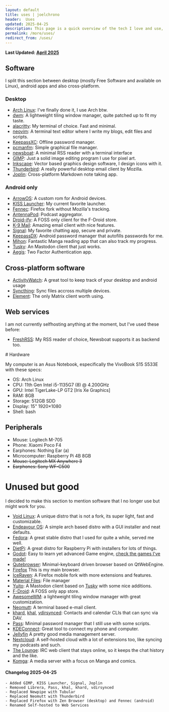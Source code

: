 ```yaml
---
layout: default
title: uses | joelchrono
header:  Uses
updated: 2025-04-25
description: This page is a quick overview of the tech I love and use, which serve me well for my work and hobbies, most software here is FOSS, some may not be, but I probably won't promote those.
permalink: /more/uses/
redirect_from: /uses/
---
```


**Last Updated: [April 2025](#changelog-2025-04-25)**

## Software

<article markdown=1>

I split this section between desktop (mostly Free Software and available on Linux), android apps and also cross-platform.


### Desktop

- [Arch Linux](https://archlinux.org/): I've finally done it, I use Arch btw.
- [dwm](https://awesomewm.org/): A lightweight tiling window manager, quite patched up to fit my taste.
- [alacritty](https://github.com/alacritty/alacritty): My terminal of choice. Fast and minimal.
- [neovim](https://neovim.io/): A terminal text editor where I write my blogs, edit files and scripts.
- [KeepassXC](https://keepassxc.org): Offline password manager.
- [pcmanfm](https://wiki.archlinux.org/title/PCManFM): Simple graphical file manager.
- [newsboat](https://newsboat.org/): A minimal RSS reader with a terminal interface
- [GIMP](https://www.gimp.org/): Just a solid image editing program I use for pixel art.
- [Inkscape](https://inkscape.org): Vector based graphics design software, I design icons with it.
- [Thunderbird](https://www.thunderbird.net): A really powerful desktop email client by Mozilla.
- [Joplin](https://joplinapp.org): Cross-platform Markdown note taking app.


### Android only

- [ArrowOS](https://arrowos.net): A custom rom for Android devices.
- [KISS Launcher](https://kisslauncher.com): My current favorite launcher.
- [Fennec](https://f-droid.org/en/packages/org.mozilla.fennec_fdroid/): Firefox fork without Mozilla's tracking.
- [AntennaPod](https://antennapod.org/): Podcast aggregator.
- [Droid-ify](https://github.com/Iamlooker/Droid-ify): A FOSS only client for the F-Droid store.
- [K-9 Mail](https://k9mail.app/): Amazing email client with nice features.
- [Signal](https://signal.org): My favorite chatting app, secure and private.
- [KeepassDX](https://keepassdx.com): Android password manager that autofills passwords for me.
- [Mihon](https://mihon.app): Fantastic Manga reading app that can also track my progress.
- [Tusky](https://tusky.app): An Mastodon client that just works.
- [Aegis](https://getaegis.app/): Two Factor Authentication app.
<!--- [Newpipe](https://newpipe.net/): YouTube front-end with a lot of features.-->
<!--- [Librera](https://github.com/foobnix/LibreraReader): A fantastic ebook reader that can be customized quite nicely.-->
<!--- [Infinity for Reddit](https://github.com/Docile-Alligator/Infinity-For-Reddit): A Reddit client for Android that is pretty cool.-->
<!--- [GadgetBridge](https://gadgetbridge.org/): Connect with my smartwatch without giving away my data.-->
<!--- [FitoTrack](https://codeberg.org/jannis/FitoTrack): A fitness tracker, integrates with GadgetBridge.-->

## Cross-platform software

- [ActivityWatch](https://activitywatch.net): A great tool to keep track of your desktop and android usage
- [Syncthing](https://syncthing.org): Sync files accross multiple devices.
- [Element](https://element.io): The only Matrix client worth using.

## Web services

I am not currently selfhosting anything at the moment, but I've used these before:

- [FreshRSS](https://freshrss.org): My RSS reader of choice, Newsboat supports it as backend too.

</article>
# Hardware
<article markdown=1>

My computer is an Asus Notebook, especifically the VivoBook S15 S533E with these specs:

- OS: Arch Linux
- CPU: 11th Gen Intel i5-1135G7 (8) @ 4.200GHz
- GPU: Intel TigerLake-LP GT2 [Iris Xe Graphics]
- RAM: 8GB
- Storage: 512GB SDD
- Display: 15" 1920×1080
- Shell: bash

## Peripherals

- Mouse: Logitech M-705
- Phone: Xiaomi Poco F4
- Earphones: Nothing Ear (a)
- Microcomputer: Raspberry Pi 4B 8GB
- ~~Mouse: Logitech MX Anywhere 3~~
- ~~Earphones: Sony WF-C500~~
</article>

# Unused but good

I decided to make this section to mention software that I no longer use but might work for you.
- [Void Linux](https://voidlinux.org/): A unique distro that is not a fork, its super light, fast and customizable.
- [Endeavour OS](https://endeavouros.com): A simple arch based distro with a GUI installer and neat defaults.
- [Fedora](https://endeavouros.com): A great stable distro that I used for quite a while, served me well.
- [DietPi](https://dietpi.com): A great distro for Raspberry Pi with installers for lots of things.
- [Godot](https://godotengine.org): Easy to learn yet advanced Game engine, [check the games I've made!](https://joelchrono12.itch.io/)
- [Qutebrowser](https://qutebrowser.org): Minimal-keyboard driven browser based on QtWebEngine.
- [Firefox](https://firefox.com) This is my main browser.
- [IceRaven](https://github.com/fork-maintainers/iceraven-browser): A Firefox mobile fork with more extensions and features.
- [Material Files](https://github.com/zhanghai/MaterialFiles): File manager
- [Yuito](https://github.com/accelforce/Yuito): A Mastodon client based on [Tusky](https://tusky.app/) with some nice additions. 
- [F-Droid](https://f-droid.org): A FOSS only app store.
- [AwesomeWM](https://awesomewm.org/): a lightweight tiling window manager with great customization.
- [Neomutt](https://neomutt.org): A terminal based e-mail client.
- [khard](https://github.com/lucc/khard), [khal](https://lostpackets.de/khal/), [vdirsynced](https://github.com/pimutils/vdirsyncer): Contacts and calendar CLIs that can sync via DAV.
- [Pass](https://passwordstore.org): Minimal password manager that I still use with some scripts.
- [KDEConnect](https://kdeconnect.kde.org/): Great tool to connect my phone and computer.
- [Jellyfin](https://jellyfin.org) A pretty good media management server.
- [Nextcloud](https://nextcloud.com): A self-hosted cloud with a lot of extensions too, like syncing my podcasts and such.
- [The Lounge](https://thelounge.chat/): IRC web client that stays online, so it keeps the chat history and the like.
- [Komga](https://komga.org): A media server with a focus on Manga and comics.

#### Changelog 2025-04-25

```
- Added GIMP, KISS Launcher, Signal, Joplin
- Removed Librera, Pass, khal, khard, vdirsynced
- Replaced Newpipe with Tubular
- Replaced Neomutt with Thunderbird
- Replaced Firefox with Zen Browser (desktop) and Fennec (android)
- Renamed Self-hosted to Web Services
```
